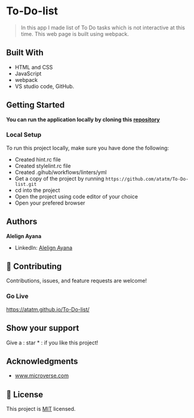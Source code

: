 # To-Do-list


> In this app I made list of To Do tasks which is not interactive at this time. This web page is built using webpack.

## Built With

- HTML and CSS
- JavaScript
- webpack
- VS studio code, GitHub.

## Getting Started

**You can run the application locally by cloning this [repository](https://github.com/atatm/To-Do-list.git)**

### Local Setup

To run this project locally, make sure you have done the following:

- Created hint.rc file
- Created stylelint.rc file
- Created .gihub/workflows/linters/yml
- Get a copy of the project by running `https://github.com/atatm/To-Do-list.git `
- cd into the project
- Open the project using code editor of your choice
- Open your prefered browser

## Authors

**Alelign Ayana**

- LinkedIn: [Alelign Ayana](https://linkedin.com/@alelignayana)

## :handshake: Contributing

Contributions, issues, and feature requests are welcome!

### Go Live

https://atatm.github.io/To-Do-list/

## Show your support

Give a : star * :️ if you like this project!

## Acknowledgments

- www.microverse.com

## :memo: License

This project is [MIT](./LICENSE) licensed.
